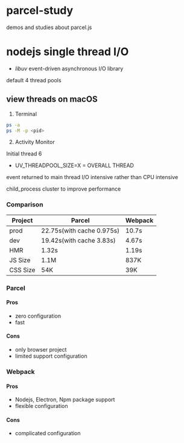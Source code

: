 # parcel-study

demos and studies about parcel.js

# nodejs single thread I/O

- <i>libuv</i> event-driven asynchronous I/O library

default 4 thread pools

## view threads on macOS

1. Terminal

```zsh
ps -a
ps -M -p <pid>
```

2. Activity Monitor

Initial thread 6

- UV_THREADPOOL_SIZE=X
  = OVERALL THREAD

event returned to main thread
I/O intensive rather than CPU intensive

child_process cluster to improve performance

### Comparison

| Project  | Parcel                    | Webpack |
| -------- | ------------------------- | ------- |
| prod     | 22.75s(with cache 0.975s) | 10.7s   |
| dev      | 19.42s(with cache 3.83s)  | 4.67s   |
| HMR      | 1.32s                     | 1.19s   |
| JS Size  | 1.1M                      | 837K    |
| CSS Size | 54K                       | 39K     |

### Parcel

#### Pros

- zero configuration
- fast

#### Cons

- only browser project
- limited support configuration

### Webpack

#### Pros

- Nodejs, Electron, Npm package support
- flexible configuration

#### Cons

- complicated configuration
